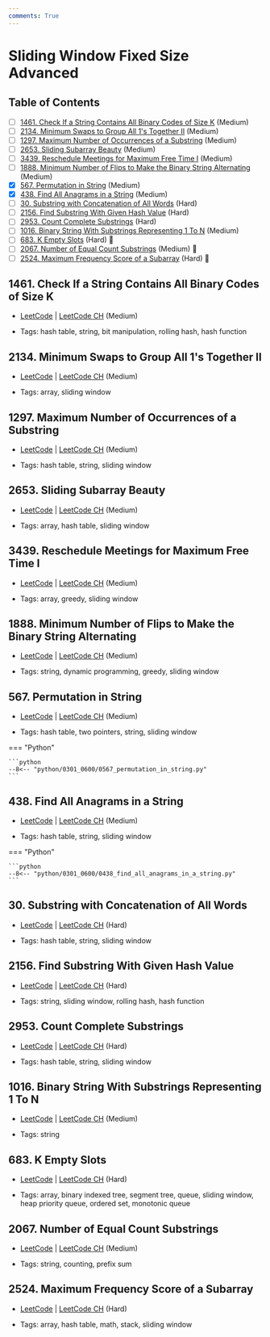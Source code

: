 ```yaml
---
comments: True
---
```


# Sliding Window Fixed Size Advanced

## Table of Contents

- [ ] [1461. Check If a String Contains All Binary Codes of Size K](https://leetcode.cn/problems/check-if-a-string-contains-all-binary-codes-of-size-k/) (Medium)
- [ ] [2134. Minimum Swaps to Group All 1's Together II](https://leetcode.cn/problems/minimum-swaps-to-group-all-1s-together-ii/) (Medium)
- [ ] [1297. Maximum Number of Occurrences of a Substring](https://leetcode.cn/problems/maximum-number-of-occurrences-of-a-substring/) (Medium)
- [ ] [2653. Sliding Subarray Beauty](https://leetcode.cn/problems/sliding-subarray-beauty/) (Medium)
- [ ] [3439. Reschedule Meetings for Maximum Free Time I](https://leetcode.cn/problems/reschedule-meetings-for-maximum-free-time-i/) (Medium)
- [ ] [1888. Minimum Number of Flips to Make the Binary String Alternating](https://leetcode.cn/problems/minimum-number-of-flips-to-make-the-binary-string-alternating/) (Medium)
- [x] [567. Permutation in String](https://leetcode.cn/problems/permutation-in-string/) (Medium)
- [x] [438. Find All Anagrams in a String](https://leetcode.cn/problems/find-all-anagrams-in-a-string/) (Medium)
- [ ] [30. Substring with Concatenation of All Words](https://leetcode.cn/problems/substring-with-concatenation-of-all-words/) (Hard)
- [ ] [2156. Find Substring With Given Hash Value](https://leetcode.cn/problems/find-substring-with-given-hash-value/) (Hard)
- [ ] [2953. Count Complete Substrings](https://leetcode.cn/problems/count-complete-substrings/) (Hard)
- [ ] [1016. Binary String With Substrings Representing 1 To N](https://leetcode.cn/problems/binary-string-with-substrings-representing-1-to-n/) (Medium)
- [ ] [683. K Empty Slots](https://leetcode.cn/problems/k-empty-slots/) (Hard) 👑
- [ ] [2067. Number of Equal Count Substrings](https://leetcode.cn/problems/number-of-equal-count-substrings/) (Medium) 👑
- [ ] [2524. Maximum Frequency Score of a Subarray](https://leetcode.cn/problems/maximum-frequency-score-of-a-subarray/) (Hard) 👑

## 1461. Check If a String Contains All Binary Codes of Size K

-   [LeetCode](https://leetcode.com/problems/check-if-a-string-contains-all-binary-codes-of-size-k/) | [LeetCode CH](https://leetcode.cn/problems/check-if-a-string-contains-all-binary-codes-of-size-k/) (Medium)

-   Tags: hash table, string, bit manipulation, rolling hash, hash function


## 2134. Minimum Swaps to Group All 1's Together II

-   [LeetCode](https://leetcode.com/problems/minimum-swaps-to-group-all-1s-together-ii/) | [LeetCode CH](https://leetcode.cn/problems/minimum-swaps-to-group-all-1s-together-ii/) (Medium)

-   Tags: array, sliding window


## 1297. Maximum Number of Occurrences of a Substring

-   [LeetCode](https://leetcode.com/problems/maximum-number-of-occurrences-of-a-substring/) | [LeetCode CH](https://leetcode.cn/problems/maximum-number-of-occurrences-of-a-substring/) (Medium)

-   Tags: hash table, string, sliding window


## 2653. Sliding Subarray Beauty

-   [LeetCode](https://leetcode.com/problems/sliding-subarray-beauty/) | [LeetCode CH](https://leetcode.cn/problems/sliding-subarray-beauty/) (Medium)

-   Tags: array, hash table, sliding window


## 3439. Reschedule Meetings for Maximum Free Time I

-   [LeetCode](https://leetcode.com/problems/reschedule-meetings-for-maximum-free-time-i/) | [LeetCode CH](https://leetcode.cn/problems/reschedule-meetings-for-maximum-free-time-i/) (Medium)

-   Tags: array, greedy, sliding window


## 1888. Minimum Number of Flips to Make the Binary String Alternating

-   [LeetCode](https://leetcode.com/problems/minimum-number-of-flips-to-make-the-binary-string-alternating/) | [LeetCode CH](https://leetcode.cn/problems/minimum-number-of-flips-to-make-the-binary-string-alternating/) (Medium)

-   Tags: string, dynamic programming, greedy, sliding window


## 567. Permutation in String

-   [LeetCode](https://leetcode.com/problems/permutation-in-string/) | [LeetCode CH](https://leetcode.cn/problems/permutation-in-string/) (Medium)

-   Tags: hash table, two pointers, string, sliding window

=== "Python"

    ```python
    --8<-- "python/0301_0600/0567_permutation_in_string.py"
    ```



## 438. Find All Anagrams in a String

-   [LeetCode](https://leetcode.com/problems/find-all-anagrams-in-a-string/) | [LeetCode CH](https://leetcode.cn/problems/find-all-anagrams-in-a-string/) (Medium)

-   Tags: hash table, string, sliding window

=== "Python"

    ```python
    --8<-- "python/0301_0600/0438_find_all_anagrams_in_a_string.py"
    ```



## 30. Substring with Concatenation of All Words

-   [LeetCode](https://leetcode.com/problems/substring-with-concatenation-of-all-words/) | [LeetCode CH](https://leetcode.cn/problems/substring-with-concatenation-of-all-words/) (Hard)

-   Tags: hash table, string, sliding window


## 2156. Find Substring With Given Hash Value

-   [LeetCode](https://leetcode.com/problems/find-substring-with-given-hash-value/) | [LeetCode CH](https://leetcode.cn/problems/find-substring-with-given-hash-value/) (Hard)

-   Tags: string, sliding window, rolling hash, hash function


## 2953. Count Complete Substrings

-   [LeetCode](https://leetcode.com/problems/count-complete-substrings/) | [LeetCode CH](https://leetcode.cn/problems/count-complete-substrings/) (Hard)

-   Tags: hash table, string, sliding window


## 1016. Binary String With Substrings Representing 1 To N

-   [LeetCode](https://leetcode.com/problems/binary-string-with-substrings-representing-1-to-n/) | [LeetCode CH](https://leetcode.cn/problems/binary-string-with-substrings-representing-1-to-n/) (Medium)

-   Tags: string


## 683. K Empty Slots

-   [LeetCode](https://leetcode.com/problems/k-empty-slots/) | [LeetCode CH](https://leetcode.cn/problems/k-empty-slots/) (Hard)

-   Tags: array, binary indexed tree, segment tree, queue, sliding window, heap priority queue, ordered set, monotonic queue


## 2067. Number of Equal Count Substrings

-   [LeetCode](https://leetcode.com/problems/number-of-equal-count-substrings/) | [LeetCode CH](https://leetcode.cn/problems/number-of-equal-count-substrings/) (Medium)

-   Tags: string, counting, prefix sum


## 2524. Maximum Frequency Score of a Subarray

-   [LeetCode](https://leetcode.com/problems/maximum-frequency-score-of-a-subarray/) | [LeetCode CH](https://leetcode.cn/problems/maximum-frequency-score-of-a-subarray/) (Hard)

-   Tags: array, hash table, math, stack, sliding window
